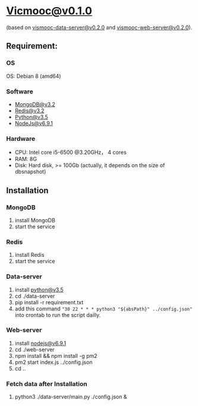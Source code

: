 # Vicmooc@v0.1.0 

(based on [vismooc-data-server@v0.2.0](https://github.com/HKUST-VISLab/vismooc-data-server/releases/tag/v0.2.0) and [vismooc-web-server@v0.2.0](https://github.com/HKUST-VISLab/vismooc-web-server/releases/tag/v0.2.0)).


## Requirement:

### OS
OS: Debian 8 (amd64)


### Software
- MongoDB@v3.2
- Redis@v3.2
- Python@v3.5
- NodeJs@v6.9.1


### Hardware
- CPU: Intel core i5-6500 @3.20GHz， 4 cores
- RAM: 8G
- Disk: Hard disk, >= 100Gb (actually, it depends on the size of dbsnapshot)

## Installation

### MongoDB
1. install MongoDB
2. start the service

### Redis
1. install Redis
2. start the service

### Data-server
1. install python@v3.5
2. cd ./data-server
3. pip install -r requirement.txt
4. add this command `"30 22 * * * python3 "${absPath}" ../config.json"` into crontab to run the script dailly.

### Web-server
1. install nodejs@v6.9.1
2. cd ./web-server
3. npm install && npm install -g pm2
4. pm2 start index.js ../config.json
5. cd ..

### Fetch data after Installation
1. python3 ./data-server/main.py ./config.json &